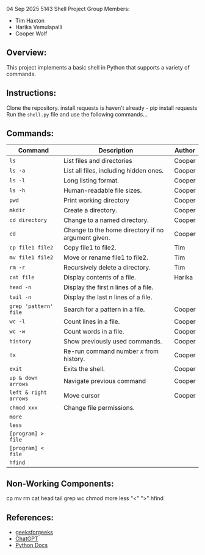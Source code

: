 
04 Sep 2025
5143 Shell Project
Group Members:
- Tim Haxton
- Harika Vemulapalli
- Cooper Wolf

## Overview:
This project implements a basic shell in Python that supports a variety of commands.

## Instructions:
Clone the repository.
install requests is haven't already
    - pip install requests
Run the `shell.py` file and use the following commands...

## Commands:
| Command               | Description                                         | Author   |
|-----------------------|-----------------------------------------------------|----------|
| `ls`                  | List files and directories                          | Cooper   |
| `ls -a`               | List all files, including hidden ones.              | Cooper   |
| `ls -l`               | Long listing format.                                | Cooper   |
| `ls -h`               | Human-readable file sizes.                          | Cooper   |
| `pwd`                 | Print working directory                             | Cooper   |
| `mkdir`               | Create a directory.                                 | Cooper   |
| `cd directory`        | Change to a named directory.                        | Cooper   |
| `cd`                  | Change to the home directory if no argument given.  | Cooper   |
| `cp file1 file2`      | Copy file1 to file2.                                | Tim      |
| `mv file1 file2`      | Move or rename file1 to file2.                      | Tim      |
| `rm -r`               | Recursively delete a directory.                     | Tim      |
| `cat file`            | Display contents of a file.                         | Harika   |
| `head -n`             | Display the first n lines of a file.                |          |
| `tail -n`             | Display the last n lines of a file.                 |          |
| `grep 'pattern' file` | Search for a pattern in a file.                     | Cooper   |
| `wc -l`               | Count lines in a file.                              | Cooper   |
| `wc -w`               | Count words in a file.                              | Cooper   |
| `history`             | Show previously used commands.                      | Cooper   |
| `!x`                  | Re-run command number *x* from history.             | Cooper   |
| `exit`                | Exits the shell.                                    | Cooper   |
| `up & down arrows`    | Navigate previous command                           | Cooper   |
| `left & right arrows` | Move cursor                                         | Cooper   |
| `chmod xxx`           | Change file permissions.                            |          |
| `more`                |                                                     |          |
| `less`                |                                                     |          |
| `[program] > file`    |                                                     |          |
| `[program] < file`    |                                                     |          |
| `hfind`               |                                                     |          |

## Non-Working Components:
cp
mv
rm
cat
head
tail
grep
wc
chmod
more
less
"<"
">"
hfind


## References:
- [geeksforgeeks](https://www.geeksforgeeks.org/python/executing-shell-commands-with-python/)
- [ChatGPT](https://chatgpt.com/)
- [Python Docs](https://docs.python.org/3/library/os.html)
